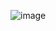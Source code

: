 ![image](https://github.com/cirolosapio/envman/assets/33943143/37b06153-fcca-4bcf-a82c-da36bfcd1ca1)
